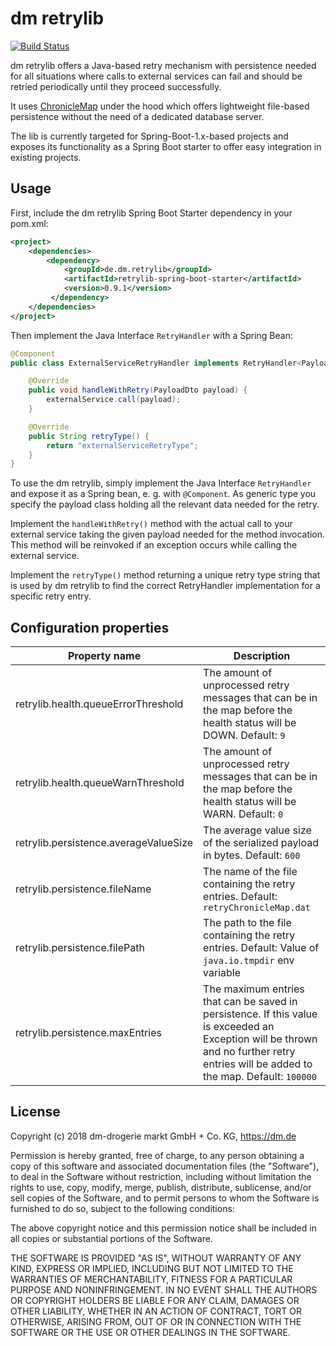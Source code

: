 # dm retrylib

[![Build Status](https://travis-ci.org/dm-drogeriemarkt/retrylib-spring-boot-starter.svg?branch=master)](https://travis-ci.org/dm-drogeriemarkt/retrylib-spring-boot-starter)

dm retrylib offers a Java-based retry mechanism with persistence needed for all situations where calls to external services can fail and should be retried periodically until they proceed successfully. 

It uses [ChronicleMap](https://github.com/OpenHFT/Chronicle-Map) under the hood which offers lightweight file-based persistence without the need of a dedicated database server.

The lib is currently targeted for Spring-Boot-1.x-based projects and exposes its functionality as a Spring Boot starter to offer easy integration in existing projects. 

## Usage 

First, include the dm retrylib Spring Boot Starter dependency in your pom.xml:

```xml
<project>
    <dependencies>
        <dependency>
            <groupId>de.dm.retrylib</groupId>
            <artifactId>retrylib-spring-boot-starter</artifactId>
            <version>0.9.1</version>
         </dependency>
    </dependencies>
</project>
```

Then implement the Java Interface `RetryHandler` with a Spring Bean:

```java
@Component
public class ExternalServiceRetryHandler implements RetryHandler<PayloadDto> {

    @Override
    public void handleWithRetry(PayloadDto payload) {
        externalService.call(payload);
    }

    @Override
    public String retryType() {
        return "externalServiceRetryType";   
    }
}
```

To use the dm retrylib, simply implement the Java Interface `RetryHandler` and expose it as a Spring bean, e. g. with `@Component`. As generic type you specify the payload class holding all the relevant data needed for the retry. 

Implement the `handleWithRetry()` method with the actual call to your external service taking the given payload needed for the method invocation. This method will be reinvoked if an exception occurs while calling the external service.

Implement the `retryType()` method returning a unique retry type string that is used by dm retrylib to find the correct RetryHandler implementation for a specific retry entry.  

## Configuration properties

| Property name  | Description |
| ----------- | ----------- |
| retrylib.health.queueErrorThreshold | The amount of unprocessed retry messages that can be in the map before the health status will be DOWN. Default: `9` |
| retrylib.health.queueWarnThreshold | The amount of unprocessed retry messages that can be in the map before the health status will be WARN. Default: `0` |
| retrylib.persistence.averageValueSize | The average value size of the serialized payload in bytes. Default: `600` |
| retrylib.persistence.fileName | The name of the file containing the retry entries. Default: `retryChronicleMap.dat` |
| retrylib.persistence.filePath | The path to the file containing the retry entries. Default: Value of `java.io.tmpdir` env variable |
| retrylib.persistence.maxEntries | The maximum entries that can be saved in persistence. If this value is exceeded an Exception will be thrown and no further retry entries will be added to the map. Default: `100000` |

## License

Copyright (c) 2018 dm-drogerie markt GmbH + Co. KG, https://dm.de

Permission is hereby granted, free of charge, to any person obtaining a copy
of this software and associated documentation files (the "Software"), to deal
in the Software without restriction, including without limitation the rights
to use, copy, modify, merge, publish, distribute, sublicense, and/or sell
copies of the Software, and to permit persons to whom the Software is
furnished to do so, subject to the following conditions:

The above copyright notice and this permission notice shall be included in all
copies or substantial portions of the Software.

THE SOFTWARE IS PROVIDED "AS IS", WITHOUT WARRANTY OF ANY KIND, EXPRESS OR
IMPLIED, INCLUDING BUT NOT LIMITED TO THE WARRANTIES OF MERCHANTABILITY,
FITNESS FOR A PARTICULAR PURPOSE AND NONINFRINGEMENT. IN NO EVENT SHALL THE
AUTHORS OR COPYRIGHT HOLDERS BE LIABLE FOR ANY CLAIM, DAMAGES OR OTHER
LIABILITY, WHETHER IN AN ACTION OF CONTRACT, TORT OR OTHERWISE, ARISING FROM,
OUT OF OR IN CONNECTION WITH THE SOFTWARE OR THE USE OR OTHER DEALINGS IN THE
SOFTWARE.